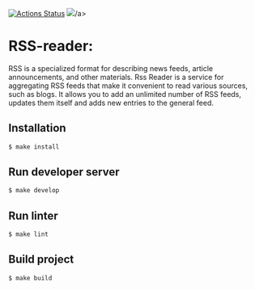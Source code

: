 [![Actions Status](https://github.com/AleksKutsenko/frontend-project-11/workflows/hexlet-check/badge.svg)](https://github.com/AleksKutsenko/frontend-project-11/actions)
<a href="https://codeclimate.com/github/AleksKutsenko/frontend-project-11/maintainability"><img src="https://api.codeclimate.com/v1/badges/61f6381c0687df603d2d/maintainability" /></a>/a>

# RSS-reader:
RSS is a specialized format for describing news feeds, article announcements, and other materials. Rss Reader is a service for aggregating RSS feeds that make it convenient to read various sources, such as blogs. It allows you to add an unlimited number of RSS feeds, updates them itself and adds new entries to the general feed.<br>

## Installation

```bash
$ make install
```

## Run developer server

```bash
$ make develop
```

## Run linter

```bash
$ make lint
```

## Build project

```bash
$ make build
```